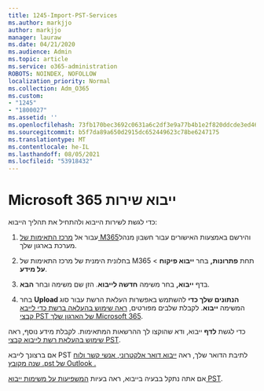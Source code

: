 ```yaml
---
title: 1245-Import-PST-Services
ms.author: markjjo
author: markjjo
manager: lauraw
ms.date: 04/21/2020
ms.audience: Admin
ms.topic: article
ms.service: o365-administration
ROBOTS: NOINDEX, NOFOLLOW
localization_priority: Normal
ms.collection: Adm_O365
ms.custom:
- "1245"
- "1800027"
ms.assetid: ''
ms.openlocfilehash: 73fb170bec3692c0631a6c2df3e9a77b4b1e2f820ddcde3ed46cfe283ef3ba74
ms.sourcegitcommit: b5f7da89a650d2915dc652449623c78be6247175
ms.translationtype: MT
ms.contentlocale: he-IL
ms.lasthandoff: 08/05/2021
ms.locfileid: "53918432"
---
```

# <a name="microsoft-365-import-service"></a>Microsoft 365 ייבוא שירות

כדי לגשת לשירות הייבוא ולהתחיל את תהליך הייבוא:

1. עבור אל [מרכז התאימות של M365](https://compliance.microsoft.com/)והירשם באמצעות האישורים עבור חשבון מנהל מערכת בארגון שלך.

1. בחלונית הימנית של מרכז התאימות של M365 תחת **פתרונות,** בחר **ייבוא פיקוח**  >  **על מידע**.

1. בדף **ייבוא,** בחר משימה **חדשה לייבוא**. הזן שם משימה ובחר **הבא**.

1. בחר **Upload הנתונים שלך כדי** להשתמש באפשרות העלאת הרשת עבור סוג המשימה **ייבוא**. לקבלת שלבים מפורטים, [ראה שימוש בהעלאה ברשת כדי לייבא קבצי PST של הארגון שלך Microsoft 365](/compliance/use-network-upload-to-import-pst-files).

כדי לגשת **לדף** ייבוא, ודא שהוקצו לך ההרשאות המתאימות. לקבלת מידע נוסף, ראה [שימוש בהעלאת רשת לייבוא קבצי PST](/microsoft-365/compliance/importing-pst-files-to-office-365#using-network-upload-to-import-pst-files).

אם ברצונך לייבא PST לתיבת הדואר שלך, ראה [ייבוא דואר אלקטרוני, אנשי קשר ולוח שנה מקובץ .pst של Outlook .](https://support.office.com/article/import-email-contacts-and-calendar-from-an-outlook-pst-file-431a8e9a-f99f-4d5f-ae48-ded54b3440ac)

אם אתה נתקל בבעיה בייבוא, ראה בעיות [המשפיעות על משימות ייבוא PST](/office365/troubleshoot/pst-import-service/issues-with-pst-import-job).

